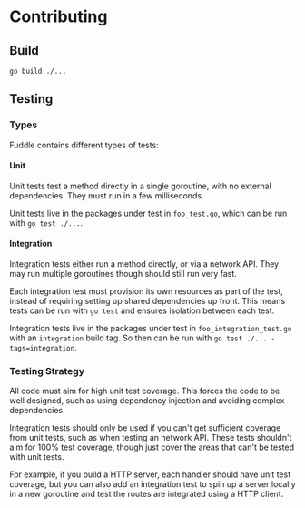 # Contributing

## Build
```
go build ./...
```

## Testing

### Types
Fuddle contains different types of tests:

#### Unit
Unit tests test a method directly in a single goroutine, with no external
dependencies. They must run in a few milliseconds.

Unit tests live in the packages under test in `foo_test.go`, which can be run
with `go test ./...`.

#### Integration
Integration tests either run a method directly, or via a network API. They may
run multiple goroutines though should still run very fast.

Each integration test must provision its own resources as part of the test,
instead of requiring setting up shared dependencies up front. This means tests
can be run with `go test` and ensures isolation between each test.

Integration tests live in the packages under test in `foo_integration_test.go`
with an `integration` build tag. So then can be run with
`go test ./... -tags=integration`.

### Testing Strategy
All code must aim for high unit test coverage. This forces the code to be well
designed, such as using dependency injection and avoiding complex dependencies.

Integration tests should only be used if you can't get sufficient coverage from
unit tests, such as when testing an network API. These tests shouldn't aim for
100% test coverage, though just cover the areas that can't be tested with
unit tests.

For example, if you build a HTTP server, each handler should have unit test
coverage, but you can also add an integration test to spin up a server locally
in a new goroutine and test the routes are integrated using a HTTP client.
